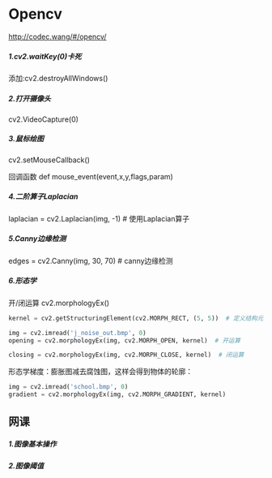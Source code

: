 # Opencv

http://codec.wang/#/opencv/

##### 1.cv2.waitKey(0)卡死

添加:cv2.destroyAllWindows()

##### 2.打开摄像头

cv2.VideoCapture(0)

##### 3.鼠标绘图

cv2.setMouseCallback()

回调函数 def mouse_event(event,x,y,flags,param)

##### 4.二阶算子Laplacian

laplacian = cv2.Laplacian(img, -1)  # 使用Laplacian算子

##### 5.Canny边缘检测

edges = cv2.Canny(img, 30, 70)  # canny边缘检测

##### 6.形态学

开/闭运算 cv2.morphologyEx()

```python
kernel = cv2.getStructuringElement(cv2.MORPH_RECT, (5, 5))  # 定义结构元素

img = cv2.imread('j_noise_out.bmp', 0)
opening = cv2.morphologyEx(img, cv2.MORPH_OPEN, kernel)  # 开运算

closing = cv2.morphologyEx(img, cv2.MORPH_CLOSE, kernel)  # 闭运算
```

形态学梯度：膨胀图减去腐蚀图，这样会得到物体的轮廓：

```python
img = cv2.imread('school.bmp', 0)
gradient = cv2.morphologyEx(img, cv2.MORPH_GRADIENT, kernel)
```



## 网课

##### 1.图像基本操作

##### 2.图像阈值